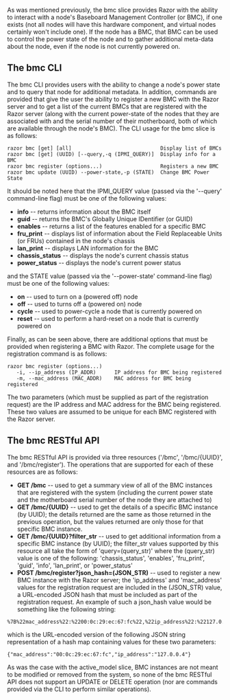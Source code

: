 As was mentioned previously, the bmc slice provides Razor with the ability to interact with a node's  Baseboard Management Controller (or BMC), if one exists (not all nodes will have this hardware component, and virtual nodes certainly won't include one).  If the node has a BMC, that BMC can be used to control the power state of the node and to gather additional meta-data about the node, even if the node is not currently powered on.

## The bmc CLI

The bmc CLI provides users with the ability to change a node's power state and to query that node for additional metadata.  In addition, commands are provided that give the user the ability to register a new BMC with the Razor server and to get a list of the current BMCs that are registered with the Razor server (along with the current power-state of the nodes that they are associated with and the serial number of their motherboard, both of which are available through the node's BMC).  The CLI usage for the bmc slice is as follows:
```
razor bmc [get] [all]                             Display list of BMCs
razor bmc [get] (UUID) [--query,-q (IPMI_QUERY)]  Display info for a BMC
razor bmc register (options...)                   Registers a new BMC
razor bmc update (UUID) --power-state,-p (STATE)  Change BMC Power State
```
It should be noted here that the IPMI_QUERY value (passed via the '--query' command-line flag) must be one of the following values:

* **info** -- returns information about the BMC itself
* **guid** -- returns the BMC's Globally Unique IDentifier (or GUID)
* **enables** -- returns a list of the features enabled for a specific BMC
* **fru_print** -- displays list of information about the Field Replaceable Units (or FRUs) contained in the node's chassis
* **lan_print** -- displays LAN information for the BMC
* **chassis_status** -- displays the node's current chassis status
* **power_status** -- displays the node's current power status

and the STATE value (passed via the '--power-state' command-line flag) must be one of the following values:

* **on** -- used to turn on a (powered off) node
* **off** -- used to turns off a (powered on) node
* **cycle** -- used to power-cycle a node that is currently powered on
* **reset** -- used to perform a hard-reset on a node that is currently powered on

Finally, as can be seen above, there are additional options that must be provided when registering a BMC with Razor.  The complete usage for the registration command is as follows:
```
razor bmc register (options...)
   -i, --ip_address (IP_ADDR)      IP address for BMC being registered
   -m, --mac_address (MAC_ADDR)    MAC address for BMC being registered
```
The two parameters (which must be supplied as part of the registration request) are the IP address and MAC address for the BMC being registered.  These two values are assumed to be unique for each BMC registered with the Razor server.

## The bmc RESTful API

The bmc RESTful API is provided via three resources ('/bmc', '/bmc/{UUID}', and '/bmc/register').  The operations that are supported for each of these resources are as follows:

* **GET /bmc** -- used to get a summary view of all of the BMC instances that are registered with the system (including the current power state and the motherboard serial number of the node they are attached to)
* **GET /bmc/{UUID}** -- used to get the details of a specific BMC instance (by UUID); the details returned are the same as those returned in the previous operation, but the values returned are only those for that specific BMC instance.
* **GET /bmc/{UUID}?filter_str** -- used to get additional information from a specific BMC instance (by UUID); the filter_str values supported by this resource all take the form of 'query=(query_str)' where the (query_str) value is one of the following:  'chassis_status', 'enables', 'fru_print', 'guid', 'info', 'lan_print', or 'power_status'
* **POST /bmc/register?json_hash=(JSON_STR)** -- used to register a new BMC instance with the Razor server; the 'ip_address' and 'mac_address' values for the registration request are included in the (JSON_STR) value, a URL-encoded JSON hash that must be included as part of the registration request.  An example of such a json_hash value would be something like the following string:
```
%7B%22mac_address%22:%2200:0c:29:ec:67:fc%22,%22ip_address%22:%22127.0.0.4%22%7D
```
which is the URL-encoded version of the following JSON string representation of a hash map containing values for these two parameters:
```
{"mac_address":"00:0c:29:ec:67:fc","ip_address":"127.0.0.4"}
```
As was the case with the active_model slice, BMC instances are not meant to be modified or removed from the system, so none of the bmc RESTful API does not support an UPDATE or DELETE operation (nor are commands provided via the CLI to perform similar operations).